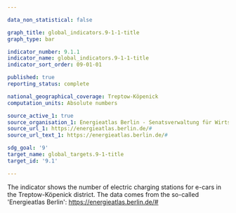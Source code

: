 ```yaml
---

data_non_statistical: false

graph_title: global_indicators.9-1-1-title
graph_type: bar

indicator_number: 9.1.1
indicator_name: global_indicators.9-1-1-title
indicator_sort_order: 09-01-01

published: true
reporting_status: complete

national_geographical_coverage: Treptow-Köpenick
computation_units: Absolute numbers

source_active_1: true
source_organisation_1: Energieatlas Berlin - Senatsverwaltung für Wirtschaft, Energie und Betriebe
source_url_1: https://energieatlas.berlin.de/#
source_url_text_1: https://energieatlas.berlin.de/#

sdg_goal: '9'
target_name: global_targets.9-1-title
target_id: '9.1'

---
```


The indicator shows the number of electric charging stations for e-cars in the Treptow-Köpenick district. The data comes from the so-called 'Energieatlas Berlin': 
<a href="https://energieatlas.berlin.de/#">https://energieatlas.berlin.de/#</a>

